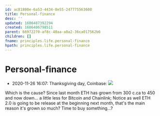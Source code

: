 ```yaml
---
id: ac81800e-6a53-4434-8e55-247775563608
title: Personal-finance
desc: ''
updated: 1606407392294
created: 1606406798511
parent: 66972270-af8c-40aa-a8a2-36ca017562b6
children: []
fname: principles.life.personal-finance
hpath: principles.life.personal-finance
---
```

# Personal-finance

- 2020-11-26 16:07: Thanksgiving day, Coinbase:
  ![](/assets/images/2020-11-26-16-09-43.png)

Which is the cause? Since last month ETH has grown from 300 c.ca to 450 and now down... a little less for Bitcoin and Chainlink;
Notice as well ETH 2.0 is going to be release at the beginning next month, that's the main reason it's grown so much?
Time to buy something...?

